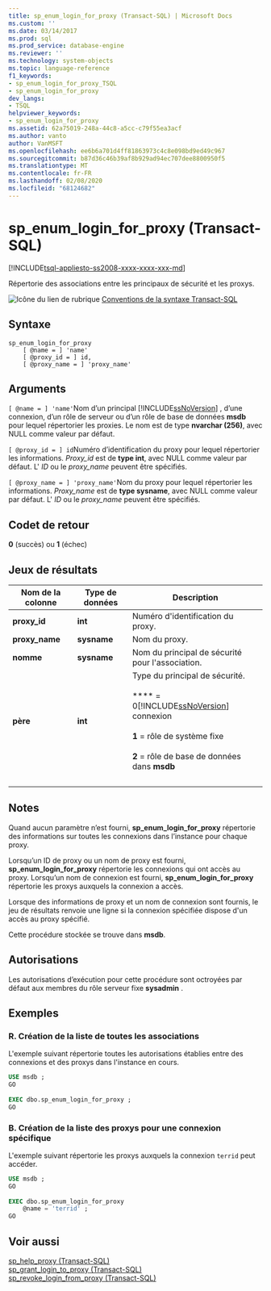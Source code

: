 ```yaml
---
title: sp_enum_login_for_proxy (Transact-SQL) | Microsoft Docs
ms.custom: ''
ms.date: 03/14/2017
ms.prod: sql
ms.prod_service: database-engine
ms.reviewer: ''
ms.technology: system-objects
ms.topic: language-reference
f1_keywords:
- sp_enum_login_for_proxy_TSQL
- sp_enum_login_for_proxy
dev_langs:
- TSQL
helpviewer_keywords:
- sp_enum_login_for_proxy
ms.assetid: 62a75019-248a-44c8-a5cc-c79f55ea3acf
ms.author: vanto
author: VanMSFT
ms.openlocfilehash: ee6b6a701d4ff81863973c4c8e098bd9ed49c967
ms.sourcegitcommit: b87d36c46b39af8b929ad94ec707dee8800950f5
ms.translationtype: MT
ms.contentlocale: fr-FR
ms.lasthandoff: 02/08/2020
ms.locfileid: "68124682"
---
```

# <a name="sp_enum_login_for_proxy-transact-sql"></a>sp_enum_login_for_proxy (Transact-SQL)

[!INCLUDE[tsql-appliesto-ss2008-xxxx-xxxx-xxx-md](../../includes/tsql-appliesto-ss2008-xxxx-xxxx-xxx-md.md)]

  Répertorie des associations entre les principaux de sécurité et les proxys.  
  
 ![Icône du lien de rubrique](../../database-engine/configure-windows/media/topic-link.gif "Icône du lien de rubrique") [Conventions de la syntaxe Transact-SQL](../../t-sql/language-elements/transact-sql-syntax-conventions-transact-sql.md)  
  
## <a name="syntax"></a>Syntaxe  
  
```  
sp_enum_login_for_proxy  
    [ @name = ] 'name'  
    [ @proxy_id = ] id,  
    [ @proxy_name = ] 'proxy_name'  
```  
  
## <a name="arguments"></a>Arguments  
`[ @name = ] 'name'`Nom d’un principal [!INCLUDE[ssNoVersion](../../includes/ssnoversion-md.md)] , d’une connexion, d’un rôle de serveur ou d’un rôle de base de données **msdb** pour lequel répertorier les proxies. Le nom est de type **nvarchar (256)**, avec NULL comme valeur par défaut.  
  
`[ @proxy_id = ] id`Numéro d’identification du proxy pour lequel répertorier les informations. *Proxy_id* est de **type int**, avec NULL comme valeur par défaut. L' *ID* ou le *proxy_name* peuvent être spécifiés.  
  
`[ @proxy_name = ] 'proxy_name'`Nom du proxy pour lequel répertorier les informations. *Proxy_name* est de **type sysname**, avec NULL comme valeur par défaut. L' *ID* ou le *proxy_name* peuvent être spécifiés.  
  
## <a name="return-code-values"></a>Codet de retour  
 **0** (succès) ou **1** (échec)  
  
## <a name="result-sets"></a>Jeux de résultats  
  
|Nom de la colonne|Type de données|Description|  
|-----------------|---------------|-----------------|  
|**proxy_id**|**int**|Numéro d'identification du proxy.|  
|**proxy_name**|**sysname**|Nom du proxy.|  
|**nomme**|**sysname**|Nom du principal de sécurité pour l'association.|  
|**père**|**int**|Type du principal de sécurité.<br /><br /> **** =  0[!INCLUDE[ssNoVersion](../../includes/ssnoversion-md.md)] connexion<br /><br /> **1** = rôle de système fixe<br /><br /> **2** = rôle de base de données dans **msdb**|  
| &nbsp; | &nbsp; | &nbsp; |
  
## <a name="remarks"></a>Notes  
 Quand aucun paramètre n’est fourni, **sp_enum_login_for_proxy** répertorie des informations sur toutes les connexions dans l’instance pour chaque proxy.  
  
 Lorsqu’un ID de proxy ou un nom de proxy est fourni, **sp_enum_login_for_proxy** répertorie les connexions qui ont accès au proxy. Lorsqu’un nom de connexion est fourni, **sp_enum_login_for_proxy** répertorie les proxys auxquels la connexion a accès.  
  
 Lorsque des informations de proxy et un nom de connexion sont fournis, le jeu de résultats renvoie une ligne si la connexion spécifiée dispose d'un accès au proxy spécifié.  
  
 Cette procédure stockée se trouve dans **msdb**.  
  
## <a name="permissions"></a>Autorisations  
 Les autorisations d’exécution pour cette procédure sont octroyées par défaut aux membres du rôle serveur fixe **sysadmin** .  
  
## <a name="examples"></a>Exemples  
  
### <a name="a-listing-all-associations"></a>R. Création de la liste de toutes les associations  
 L'exemple suivant répertorie toutes les autorisations établies entre des connexions et des proxys dans l'instance en cours.  
  
```sql
USE msdb ;  
GO  
  
EXEC dbo.sp_enum_login_for_proxy ;  
GO  
```  
  
### <a name="b-listing-proxies-for-a-specific-login"></a>B. Création de la liste des proxys pour une connexion spécifique  
 L'exemple suivant répertorie les proxys auxquels la connexion `terrid` peut accéder.  
  
```sql
USE msdb ;  
GO  
  
EXEC dbo.sp_enum_login_for_proxy  
    @name = 'terrid' ;  
GO  
```  
  
## <a name="see-also"></a>Voir aussi  
 [sp_help_proxy &#40;Transact-SQL&#41;](../../relational-databases/system-stored-procedures/sp-help-proxy-transact-sql.md)   
 [sp_grant_login_to_proxy &#40;Transact-SQL&#41;](../../relational-databases/system-stored-procedures/sp-grant-login-to-proxy-transact-sql.md)   
 [sp_revoke_login_from_proxy &#40;Transact-SQL&#41;](../../relational-databases/system-stored-procedures/sp-revoke-login-from-proxy-transact-sql.md)  
  
  
